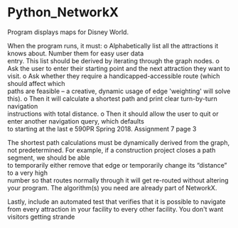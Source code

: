 # Python_NetworkX

Program displays maps for Disney World.

When	the program	runs,	it	must:
o Alphabetically	list	all	the	attractions it	knows	about. Number	them	for	easy	user	data	
entry. This	list	should	be	derived	by	iterating	through	the	graph	nodes.
o Ask	the	user	to	enter	their	starting	point	and	the next attraction	they	want	to	visit.
o Ask	whether	they	require	a	handicapped-accessible	route (which	should	affect	which	
paths	are	feasible – a	creative,	dynamic	usage	of	edge	'weighting'	will	solve	this).
o Then	it	will	calculate	a shortest path and	print	clear turn-by-turn	navigation	
instructions with total	distance.
o Then	it	should	allow	the	user	to	quit	or	enter	another	navigation	query,	which	defaults	
to	starting	at	the	last	e
590PR	Spring	2018.	Assignment	7 page 3

The	shortest	path	calculations	must	be	dynamically	derived	from	the	graph,	not	predetermined.
	For	example,	if	a	construction	project	closes	a	path segment,	we	should	be	able	
to	temporarily	either	remove	that	edge	or	temporarily	change	its	“distance” to	a	very	high	
number	so	that	routes	normally	through	it	will	get	re-routed without	altering	your	program.
The	algorithm(s)	you	need	are	already	part	of	NetworkX.

Lastly,	include	an	automated	test	that	verifies	that	it	is	possible	to	navigate from	every
attraction	in	your	facility	to	every	other facility.		You	don't	want	visitors	getting	strande
